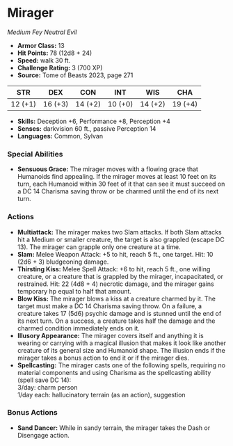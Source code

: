 # Mirager

*Medium* *Fey* *Neutral Evil*

- **Armor Class:** 13
- **Hit Points:** 78 (12d8 + 24)
- **Speed:** walk 30 ft.
- **Challenge Rating:** 3 (700 XP)
- **Source:** Tome of Beasts 2023, page 271

| STR | DEX | CON | INT | WIS | CHA |
| --- | --- | --- | --- | --- | --- |
| 12 (+1) | 16 (+3) | 14 (+2) | 10 (+0) | 14 (+2) | 19 (+4) |

- **Skills:** Deception +6, Performance +8, Perception +4
- **Senses:** darkvision 60 ft., passive Perception 14
- **Languages:** Common, Sylvan

### Special Abilities

- **Sensuous Grace:** The mirager moves with a flowing grace that Humanoids find appealing. If the mirager moves at least 10 feet on its turn, each Humanoid within 30 feet of it that can see it must succeed on a DC 14 Charisma saving throw or be charmed until the end of its next turn.

### Actions

- **Multiattack:** The mirager makes two Slam attacks. If both Slam attacks hit a Medium or smaller creature, the target is also grappled (escape DC 13). The mirager can grapple only one creature at a time.
- **Slam:** Melee Weapon Attack: +5 to hit, reach 5 ft., one target. Hit: 10 (2d6 + 3) bludgeoning damage.
- **Thirsting Kiss:** Melee Spell Attack: +6 to hit, reach 5 ft., one willing creature, or a creature that is grappled by the mirager, incapacitated, or restrained. Hit: 22 (4d8 + 4) necrotic damage, and the mirager gains temporary hp equal to half that amount.
- **Blow Kiss:** The mirager blows a kiss at a creature charmed by it. The target must make a DC 14 Charisma saving throw. On a failure, a creature takes 17 (5d6) psychic damage and is stunned until the end of its next turn. On a success, a creature takes half the damage and the charmed condition immediately ends on it.
- **Illusory Appearance:** The mirager covers itself and anything it is wearing or carrying with a magical illusion that makes it look like another creature of its general size and Humanoid shape. The illusion ends if the mirager takes a bonus action to end it or if the mirager dies.
- **Spellcasting:** The mirager casts one of the following spells, requiring no material components and using Charisma as the spellcasting ability (spell save DC 14):<br>3/day: charm person<br>1/day each: hallucinatory terrain (as an action), suggestion

### Bonus Actions

- **Sand Dancer:** While in sandy terrain, the mirager takes the Dash or Disengage action.
